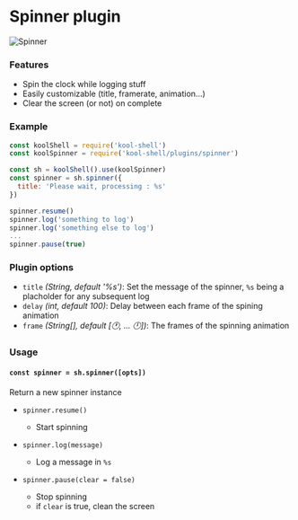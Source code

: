 # Spinner plugin

![Spinner](https://cloud.githubusercontent.com/assets/2837959/24589402/ecdd7626-17d9-11e7-92f3-4b993be13f78.gif)

### Features
  * Spin the clock while logging stuff
  * Easily customizable (title, framerate, animation...)
  * Clear the screen (or not) on complete

### Example
```javascript
const koolShell = require('kool-shell')
const koolSpinner = require('kool-shell/plugins/spinner')

const sh = koolShell().use(koolSpinner)
const spinner = sh.spinner({
  title: 'Please wait, processing : %s'
})

spinner.resume()
spinner.log('something to log')
spinner.log('something else to log')
...
spinner.pause(true)
```

### Plugin options
* `title` _(String, default '%s')_: Set the message of the spinner, `%s` being a placholder for any subsequent log
* `delay` _(int, default 100)_: Delay between each frame of the spining animation
* `frame` _(String[], default [:clock1:, ... :clock12:])_: The frames of the spinning animation

### Usage

#### `const spinner = sh.spinner([opts])`
Return a new spinner instance

* `spinner.resume()`
    - Start spinning

* `spinner.log(message)`
    - Log a message in `%s`

* `spinner.pause(clear = false)`
    - Stop spinning
    - if `clear` is true, clean the screen
